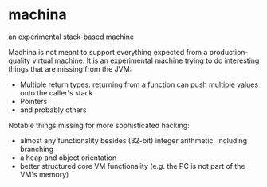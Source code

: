 machina
=======

an experimental stack-based machine

Machina is not meant to support everything expected from a production-quality
virtual machine. It is an experimental machine trying to do interesting things
that are missing from the JVM:

- Multiple return types: returning from a function can push multiple values
  onto the caller's stack
- Pointers
- and probably others

Notable things missing for more sophisticated hacking:
- almost any functionality besides (32-bit) integer arithmetic, including
  branching
- a heap and object orientation
- better structured core VM functionality (e.g. the PC is not part of the VM's
  memory)
